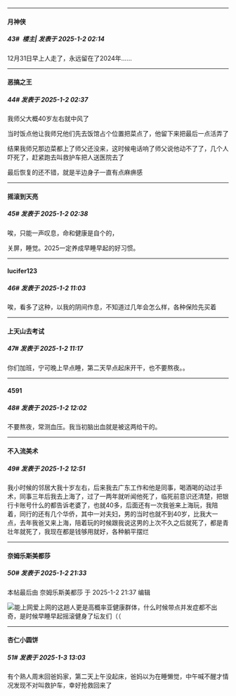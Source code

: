 ﻿
*****

####  月神侠  
##### 43#         楼主| 发表于 2025-1-2 02:14

12月31日早上人走了，永远留在了2024年……


*****

####  恶搞之王  
##### 44#       发表于 2025-1-2 02:37

我师父大概40岁左右就中风了

当时饭点他让我师兄他们先去饭馆占个位置把菜点了，他留下来把最后一点活弄了

结果我师兄那边菜都上了师父还没来，这时候电话响了师父说他动不了了，几个人吓死了，赶紧跑去叫救护车把人送医院去了

最后恢复的还不错，就是半边身子一直有点麻痹感

*****

####  摇滚到天亮  
##### 45#       发表于 2025-1-2 02:38

唉，只能一声叹息，命和健康是自个的，

关屏，睡觉。2025一定养成早睡早起的好习惯。


*****

####  lucifer123  
##### 46#       发表于 2025-1-2 11:03

唉，看多了这种，以我的阴间作息，不知道过几年会怎么样，各种保险先买着


*****

####  上天山去考试  
##### 47#       发表于 2025-1-2 11:17

你们加班，宁可晚上早点睡，第二天早点起床开干，也不要熬夜。。


*****

####  4591  
##### 48#       发表于 2025-1-2 12:02

不要熬夜，常测血压。我当初脑出血就是被这两给干的。


*****

####  不入流美术  
##### 49#       发表于 2025-1-2 12:51

我小时候的邻居大我十岁左右，后来我去广东工作和他是同事，喝酒喝的动过手术，同事三年后我去上海了，过了一两年就听闻他死了，临死前意识还清楚，把银行卡账号什么的都告诉老婆了，也就40多，后面还有一次我爸来上海玩，我陪着，同行的还有几个华侨，其中一对夫妇，男的当时也就不到40岁，比我大一点，去年我爸又来上海，陪着玩的时候跟我说这男的上次不久之后就死了，都是青壮年就死了，我现在都是钱够用就好，各种躺平摆烂


*****

####  奈姆乐斯美都莎  
##### 50#       发表于 2025-1-2 21:33

 本帖最后由 奈姆乐斯美都莎 于 2025-1-2 21:37 编辑 

<img src="https://static.saraba1st.com/image/smiley/face2017/124.png" referrerpolicy="no-referrer">能上网爱上网的这趟人更是高概率亚健康群体，什么时候带点并发症都不出奇，是时候早睡早起摇滚健身了坛友们（（


*****

####  杏仁小圆饼  
##### 51#       发表于 2025-1-3 13:03

有个熟人周末回爸妈家，第二天上午没起床，爸妈以为在睡懒觉，中午喊不醒才情况发现不对叫救护车，幸好抢救回来了

